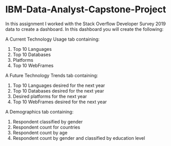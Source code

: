 # IBM-Data-Analyst-Capstone-Project

In this assignment I worked with the Stack Overflow Developer Survey 2019 data to create a dashboard. In this dashboard you will create the following:

A Current Technology Usage tab containing:
1.	Top 10 Languages 
2.	Top 10 Databases 
3.	Platforms 
4.	Top 10 WebFrames

A Future Technology Trends tab containing:
1. Top 10 Languages desired for the next year 
2. Top 10 Databases desired for the next year 
3. Desired platforms for the next year 
4. Top 10 WebFrames desired for the next year 

A Demographics tab containing:
1. Respondent classified by gender 
2. Respondent count for countries 
3. Respondent count by age 
4. Respondent count by gender and classified by education level
